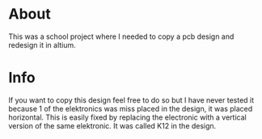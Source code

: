 # About
This was a school project where I needed to copy a pcb design and redesign it in altium.

# Info
If you want to copy this design feel free to do so but I have never tested it because 1 of the elektronics was miss placed in the design, it was placed horizontal. This is easily fixed by replacing the electronic with a vertical version of the same elektronic. It was called K12 in the design.

